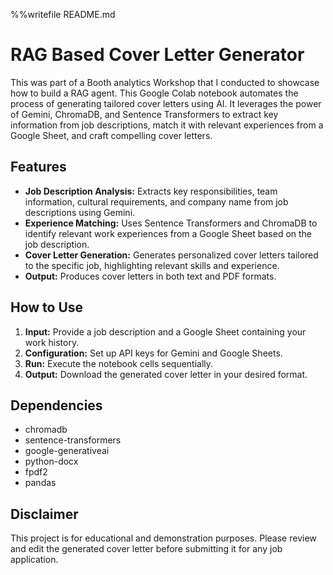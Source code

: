 %%writefile README.md
# RAG Based Cover Letter Generator

This was part of a Booth analytics Workshop that I conducted to showcase how to build a RAG agent.
This Google Colab notebook automates the process of generating tailored cover letters using AI. It leverages the power of Gemini, ChromaDB, and Sentence Transformers to extract key information from job descriptions, match it with relevant experiences from a Google Sheet, and craft compelling cover letters.

## Features

* **Job Description Analysis:** Extracts key responsibilities, team information, cultural requirements, and company name from job descriptions using Gemini.
* **Experience Matching:** Uses Sentence Transformers and ChromaDB to identify relevant work experiences from a Google Sheet based on the job description.
* **Cover Letter Generation:** Generates personalized cover letters tailored to the specific job, highlighting relevant skills and experience.
* **Output:** Produces cover letters in both text and PDF formats.

## How to Use

1. **Input:** Provide a job description and a Google Sheet containing your work history.
2. **Configuration:** Set up API keys for Gemini and Google Sheets.
3. **Run:** Execute the notebook cells sequentially.
4. **Output:** Download the generated cover letter in your desired format.

## Dependencies

* chromadb
* sentence-transformers
* google-generativeai
* python-docx
* fpdf2
* pandas

## Disclaimer

This project is for educational and demonstration purposes. Please review and edit the generated cover letter before submitting it for any job application.
